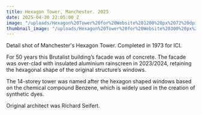 ```yaml
---
title: Hexagon Tower, Manchester. 2025
date: 2025-04-30 22:05:00 Z
image: "/uploads/Hexagon%20Tower%20for%20Website%201200%20px%2072%20dpi.jpg"
thumbnail_image: "/uploads/Hexagon%20Tower%20for%20Website%20300%20px%2072%20dpi.jpg"
---
```


Detail shot of Manchester's Hexagon Tower. Completed in 1973 for ICI. 

For 50 years this Brutalist building’s facade was of concrete. The facade was over-clad with insulated aluminium rainscreen in 2023/2024, retaining the hexagonal shape of the original structure’s windows.

The 14-storey tower was named after the hexagon shaped windows based on the chemical compound Benzene, which is widely used in the creation of synthetic dyes.

Original architect was Richard Seifert.